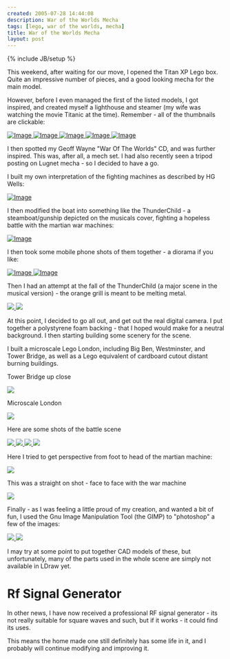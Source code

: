 ```yaml
---
created: 2005-07-28 14:44:08
description: War of the Worlds Mecha
tags: [lego, war of the worlds, mecha]
title: War of the Worlds Mecha
layout: post
---
```

{% include JB/setup %}

This weekend, after waiting for our move, I opened the Titan XP Lego box. Quite an impressive number of pieces, and a good looking mecha for the main model.

However, before I even managed the first of the listed models, I got inspired, and created myself a lighthouse and steamer (my wife was watching the movie Titanic at the time). Remember - all of the thumbnails are clickable:

<a class="internal" href="browseimage288">
  <img alt="Image" class="regImage pluginImg" src="image288&amp;thumb=1"/>
</a>
<a class="internal" href="browseimage289">
   <img alt="Image" class="regImage pluginImg" src="image289&amp;thumb=1"/>
</a>
<a class="internal" href="browseimage291">
   <img alt="Image" class="regImage pluginImg" src="image291&amp;thumb=1"/>
</a>
<a class="internal" href="browseimage292">
   <img alt="Image" class="regImage pluginImg" src="image292&amp;thumb=1"/>
</a>
<a class="internal" href="browseimage295">
   <img alt="Image" class="regImage pluginImg" src="image295&amp;thumb=1"/>
</a>

I then spotted my Geoff Wayne "War Of The Worlds" CD, and was further inspired. This was, after all, a mech set. I had also recently seen a tripod posting on Lugnet mecha - so I decided to have a go.

I built my own interpretation of the fighting machines as described by HG Wells:

<a class="internal" href="browseimage286">
   <img alt="Image" class="regImage pluginImg" src="image286&amp;thumb=1"/>
</a>

I then modified the boat into something like the ThunderChild - a steamboat/gunship depicted on the musicals cover, fighting a hopeless battle with the martian war machines:

<a class="internal" href="browseimage284">
   <img alt="Image" class="regImage pluginImg" src="image284&amp;thumb=1"/>
</a>

I then took some mobile phone shots of them together - a diorama if you like:

<a class="internal" href="browseimage285">
   <img alt="Image" class="regImage pluginImg" src="image285&amp;thumb=1"/>
</a>
<a class="internal" href="browseimage283">
   <img alt="Image" class="regImage pluginImg" src="image283&amp;thumb=1"/>
</a>

Then I had an attempt at the fall of the ThunderChild (a major scene in the musical version) - the orange grill is meant to be melting metal.

<a href="browseimage282">
   <img src="image284&amp;thumb=1"/>
</a>
<a href="browseimage287">
   <img src="image284&amp;thumb=1"/>
</a>

At this point, I decided to go all out, and get out the real digital camera. I put together a polystyrene foam backing - that I hoped would make for a neutral background. I then starting building some scenery for the scene.

I built a microscale Lego London, including Big Ben, Westminster, and Tower Bridge, as well as a Lego equivalent of cardboard cutout distant burning buildings.

Tower Bridge up close

<a href="browseimage290">
   <img src="image290&amp;thumb=1"/>
</a>

Microscale London

<a href="browseimage297">
   <img src="image297&amp;thumb=1"/>
</a>

Here are some shots of the battle scene

<a href="browseimage293">
   <img src="image293&amp;thumb=1"/>
</a>
<a href="browseimage298">
   <img src="image298&amp;thumb=1"/>
</a>
<a href="browseimage296">
   <img src="image296&amp;thumb=1"/>
</a>
<a href="browseimage303">
   <img src="image303&amp;thumb=1"/>
</a>

Here I tried to get perspective from foot to head of the martian machine:

<a href="browseimage294">
   <img src="image294&amp;thumb=1"/>
</a>

This was a straight on shot - face to face with the war machine

<a href="browseimage300">
   <img src="image300&amp;thumb=1"/>
</a>

Finally - as I was feeling a little proud of my creation, and wanted a bit of fun, I used the Gnu Image Manipulation Tool (the GIMP) to "photoshop" a few of the images:

<a href="browseimage299">
   <img src="image299&amp;thumb=1"/>
</a>

<a href="browseimage302">
   <img src="image302&amp;thumb=1"/>
</a>

I may try at some point to put together CAD models of these, but unfortunately, many of the parts used in the whole scene are simply not available in LDraw yet.

# Rf Signal Generator

In other news, I have now received a professional RF signal generator - its not really suitable for square waves and such, but if it works - it could find its uses.

This means the home made one still definitely has some life in it, and I probably will continue modifying and improving it.
